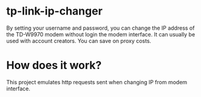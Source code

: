 # tp-link-ip-changer

By setting your username and password, you can change the IP address of the TD-W9970 modem without login the modem interface.
It can usually be used with account creators. You can save on proxy costs.

# How does it work?
This project emulates http requests sent when changing IP from modem interface.